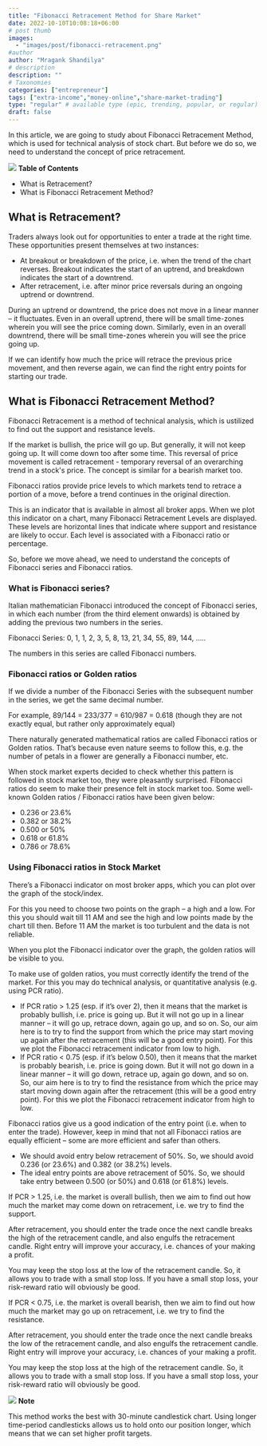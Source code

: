 ```yaml
---
title: "Fibonacci Retracement Method for Share Market"
date: 2022-10-10T10:08:18+06:00
# post thumb
images:
  - "images/post/fibonacci-retracement.png"
#author
author: "Mragank Shandilya"
# description
description: ""
# Taxonomies
categories: ["entrepreneur"]
tags: ["extra-income","money-online","share-market-trading"]
type: "regular" # available type (epic, trending, popular, or regular)
draft: false
---
```


In this article, we are going to study about Fibonacci Retracement Method, which is used for technical analysis of stock chart. But before we do so, we need to understand the concept of price retracement. 

<div class="toc-mak">
<img src="../../images/pencil.png">
<b>Table of Contents</b>
<ul>
<li>What is Retracement?</li>
<li>What is Fibonacci Retracement Method?</li>
</ul>
</div>

## What is Retracement?

Traders always look out for opportunities to enter a trade at the right time. These opportunities present themselves at two instances:
* At breakout or breakdown of the price, i.e. when the trend of the chart reverses. Breakout indicates the start of an uptrend, and breakdown indicates the start of a downtrend. 
* After retracement, i.e. after minor price reversals during an ongoing uptrend or downtrend. 

During an uptrend or downtrend, the price does not move in a linear manner – it fluctuates. Even in an overall uptrend, there will be small time-zones wherein you will see the price coming down. Similarly, even in an overall downtrend, there will be small time-zones wherein you will see the price going up.

If we can identify how much the price will retrace the previous price movement, and then reverse again, we can find the right entry points for starting our trade. 


## What is Fibonacci Retracement Method?

Fibonacci Retracement is a method of technical analysis, which is ustilized to find out the support and resistance levels.

If the market is bullish, the price will go up. But generally, it will not keep going up. It will come down too after some time. This reversal of price movement is called retracement - temporary reversal of an overarching trend in a stock's price. The concept is similar for a bearish market too. 

Fibonacci ratios provide price levels to which markets tend to retrace a portion of a move, before a trend continues in the original direction.

This is an indicator that is available in almost all broker apps. When we plot this indicator on a chart, many Fibonacci Retracement Levels are displayed. These levels are horizontal lines that indicate where support and resistance are likely to occur. Each level is associated with a Fibonacci ratio or percentage.

So, before we move ahead, we need to understand the concepts of Fibonacci series and Fibonacci ratios. 

### What is Fibonacci series?

Italian mathematician Fibonacci introduced the concept of Fibonacci series, in which each number (from the third element onwards) is obtained by adding the previous two numbers in the series. 

Fibonacci Series: 0, 1, 1, 2, 3, 5, 8, 13, 21, 34, 55, 89, 144, …..

The numbers in this series are called Fibonacci numbers. 

### Fibonacci ratios or Golden ratios

If we divide a number of the Fibonacci Series with the subsequent number in the series, we get the same decimal number. 

For example, 89/144 = 233/377 = 610/987 = 0.618  (though they are not exactly equal, but rather only approximately equal)

There naturally generated mathematical ratios are called Fibonacci ratios or Golden ratios. That’s because even nature seems to follow this, e.g. the number of petals in a flower are generally a Fibonacci number, etc. 

When stock market experts decided to check whether this pattern is followed in stock market too, they were pleasantly surprised. Fibonacci ratios do seem to make their presence felt in stock market too. Some well-known Golden ratios / Fibonacci ratios have been given below:
* 0.236 or 23.6%
* 0.382 or 38.2%
* 0.500 or 50%
* 0.618 or 61.8%
* 0.786 or 78.6%

### Using Fibonacci ratios in Stock Market

There’s a Fibonacci indicator on most broker apps, which you can plot over the graph of the stock/index.

For this you need to choose two points on the graph – a high and a low. For this you should wait till 11 AM and see the high and low points made by the chart till then. Before 11 AM the market is too turbulent and the data is not reliable. 

When you plot the Fibonacci indicator over the graph, the golden ratios will be visible to you. 

To make use of golden ratios, you must correctly identify the trend of the market. For this you may do technical analysis, or quantitative analysis (e.g. using PCR ratio).

* If PCR ratio > 1.25 (esp. if it’s over 2), then it means that the market is probably bullish, i.e. price is going up. But it will not go up in a linear manner – it will go up, retrace down, again go up, and so on. So, our aim here is to try to find the support from which the price may start moving up again after the retracement (this will be a good entry point). For this we plot the Fibonacci retracement indicator from low to high. 
* If PCR ratio < 0.75 (esp. if it’s below 0.50), then it means that the market is probably bearish, i.e. price is going down. But it will not go down in a linear manner – it will go down, retrace up, again go down, and so on. So, our aim here is to try to find the resistance from which the price may start moving down again after the retracement (this will be a good entry point). For this we plot the Fibonacci retracement indicator from high to low. 

Fibonacci ratios give us a good indication of the entry point (i.e. when to enter the trade). However, keep in mind that not all Fibonacci ratios are equally efficient – some are more efficient and safer than others. 
* We should avoid entry below retracement of 50%. So, we should avoid 0.236 (or 23.6%) and 0.382 (or 38.2%) levels. 
* The ideal entry points are above retracement of 50%. So, we should take entry between 0.500 (or 50%) and 0.618 (or 61.8%) levels.

If PCR > 1.25, i.e. the market is overall bullish, then we aim to find out how much the market may come down on retracement, i.e. we try to find the support.

After retracement, you should enter the trade once the next candle breaks the high of the retracement candle, and also engulfs the retracement candle. Right entry will improve your accuracy, i.e. chances of your making a profit. 

You may keep the stop loss at the low of the retracement candle. So, it allows you to trade with a small stop loss. If you have a small stop loss, your risk-reward ratio will obviously be good.  

If PCR < 0.75, i.e. the market is overall bearish, then we aim to find out how much the market may go up on retracement, i.e. we try to find the resistance.

After retracement, you should enter the trade once the next candle breaks the low of the retracement candle, and also engulfs the retracement candle. Right entry will improve your accuracy, i.e. chances of your making a profit. 

You may keep the stop loss at the high of the retracement candle. So, it allows you to trade with a small stop loss. If you have a small stop loss, your risk-reward ratio will obviously be good.  

<div class="toc-mak">
  <img src="../../../images/pencil.png">
  <b>Note</b><br>

This method works the best with 30-minute candlestick chart. Using longer time-period candlesticks allows us to hold onto our position longer, which means that we can set higher profit targets. 
</div>
